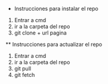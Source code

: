 * Instrucciones para instalar el repo
1. Entrar a cmd 
2. ir a la carpeta del repo
3. git clone + url pagina

** Instrucciones para actualizar el repo
1. Entrar a cmd 
2. ir a la carpeta del repo
3. git pull
4. git fetch
